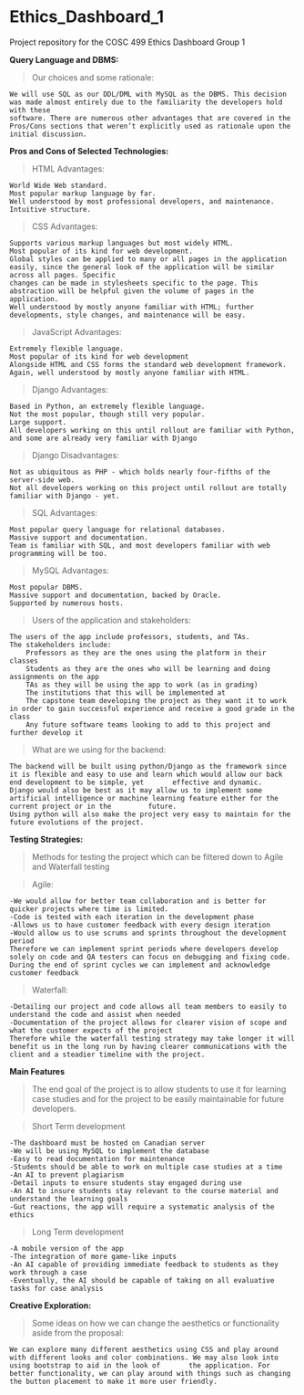 # Ethics_Dashboard_1
Project repository for the COSC 499 Ethics Dashboard Group 1

**Query Language and DBMS:**

>Our choices and some rationale:

    We will use SQL as our DDL/DML with MySQL as the DBMS. This decision was made almost entirely due to the familiarity the developers hold with these 
    software. There are numerous other advantages that are covered in the Pros/Cons sections that weren’t explicitly used as rationale upon the initial discussion.

**Pros and Cons of Selected Technologies:**

>HTML Advantages:

    World Wide Web standard.
    Most popular markup language by far.
    Well understood by most professional developers, and maintenance.
    Intuitive structure.
    
>CSS Advantages:

    Supports various markup languages but most widely HTML.
    Most popular of its kind for web development.
    Global styles can be applied to many or all pages in the application easily, since the general look of the application will be similar across all pages. Specific 
    changes can be made in stylesheets specific to the page. This abstraction will be helpful given the volume of pages in the application.
    Well understood by mostly anyone familiar with HTML; further developments, style changes, and maintenance will be easy.
    
>JavaScript Advantages:

    Extremely flexible language.
    Most popular of its kind for web development
    Alongside HTML and CSS forms the standard web development framework.
    Again, well understood by mostly anyone familiar with HTML.
    
>Django Advantages:

    Based in Python, an extremely flexible language.
    Not the most popular, though still very popular.
    Large support.
    All developers working on this until rollout are familiar with Python, and some are already very familiar with Django
    
>Django Disadvantages:

    Not as ubiquitous as PHP - which holds nearly four-fifths of the server-side web.
    Not all developers working on this project until rollout are totally familiar with Django - yet.
    
>SQL Advantages:

    Most popular query language for relational databases.
    Massive support and documentation.
    Team is familiar with SQL, and most developers familiar with web programming will be too.
    
>MySQL Advantages:

    Most popular DBMS.
    Massive support and documentation, backed by Oracle.
    Supported by numerous hosts.

>Users of the application and stakeholders:

    The users of the app include professors, students, and TAs. 
    The stakeholders include: 
        Professors as they are the ones using the platform in their classes
        Students as they are the ones who will be learning and doing assignments on the app
        TAs as they will be using the app to work (as in grading)
        The institutions that this will be implemented at
        The capstone team developing the project as they want it to work in order to gain successful experience and receive a good grade in the class
        Any future software teams looking to add to this project and further develop it

>What are we using for the backend:

    The backend will be built using python/Django as the framework since it is flexible and easy to use and learn which would allow our back end development to be simple, yet       effective and dynamic. 
    Django would also be best as it may allow us to implement some artificial intelligence or machine learning feature either for the current project or in the         future. 
    Using python will also make the project very easy to maintain for the future evolutions of the project.
    
**Testing Strategies:**
>Methods for testing the project which can be filtered down to Agile and Waterfall testing

>Agile:

    -We would allow for better team collaboration and is better for quicker projects where time is limited.
    -Code is tested with each iteration in the development phase
    -Allows us to have customer feedback with every design iteration
    -Would allow us to use scrums and sprints throughout the development period
    Therefore we can implement sprint periods where developers develop solely on code and QA testers can focus on debugging and fixing code. During the end of sprint cycles we can implement and acknowledge customer feedback

>Waterfall:

    -Detailing our project and code allows all team members to easily to understand the code and assist when needed
    -Documentation of the project allows for clearer vision of scope and what the customer expects of the project
    Therefore while the waterfall testing strategy may take longer it will benefit us in the long run by having clearer communications with the client and a steadier timeline with the project.

**Main Features**
>The end goal of the project is to allow students to use it for learning case studies and for the project to be easily maintainable for future developers.

>Short Term development 

    -The dashboard must be hosted on Canadian server
    -We will be using MySQL to implement the database
    -Easy to read documentation for maintenance
    -Students should be able to work on multiple case studies at a time
    -An AI to prevent plagiarism 
    -Detail inputs to ensure students stay engaged during use
    -An AI to insure students stay relevant to the course material and understand the learning goals
    -Gut reactions, the app will require a systematic analysis of the ethics

>Long Term development

    -A mobile version of the app 
    -The integration of more game-like inputs 
    -An AI capable of providing immediate feedback to students as they work through a case 
    -Eventually, the AI should be capable of taking on all evaluative tasks for case analysis 
    
**Creative Exploration:**
>Some ideas on how we can change the aesthetics or functionality aside from the proposal:

    We can explore many different aesthetics using CSS and play around with different looks and color combinations. We may also look into using bootstrap to aid in the look of       the application. For better functionality, we can play around with things such as changing the button placement to make it more user friendly.
